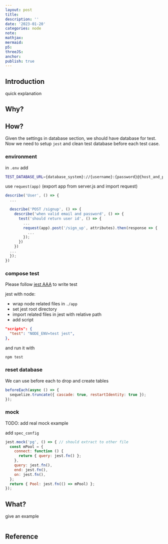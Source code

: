```yaml
---
layout: post
title:
description: ''
date: '2023-01-20'
categories: node
note:
mathjax:
mermaid:
p5:
threeJS:
anchor:
publish: true
---
```


## Introduction

quick explanation

## Why?



## How?

Given the settings in database section, we should have database for test. Now we need to setup `jest` and clean test database before each test case.

### environment

in `.env` add

```bash
TEST_DATABASE_URL={database_system}://{username}:{password}@{host_and_port}/{database_name}
```

use `request(app)` (export app from server.js and import request)

```javascript
describe('User', () => {
  ...

  describe('POST /signup', () => {
    describe('when valid email and password', () => {
      test('should return user id', () => {
        ...
        request(app).post('/sign_up', attributes).then(response => {
          ...
        });
      })
    })
  ...
  });
})
```

### compose test

Please follow [jest AAA]({{site.baseurl}}/test/2021/04/06/TDD.html#aaa-principle-maps-jest) to write test

jest with node:

* wrap node related files in `./app`
* set jest root directory
* import related files in jest with relative path
* add script

```JSON
"scripts": {
  "test": "NODE_ENV=test jest",
},
```

and run it with

```bash
npm test
```

### reset database

We can use before each to drop and create tables

```javascript
beforeEach(async () => {
  sequelize.truncate({ cascade: true, restartIdentity: true });
});
```

### mock

TODO: add real mock example

add `spec_config`

```javascript
jest.mock('pg', () => { // should extract to other file
  const mPool = {
    connect: function () {
      return { query: jest.fn() };
    },
    query: jest.fn(),
    end: jest.fn(),
    on: jest.fn(),
  };
  return { Pool: jest.fn(() => mPool) };
});
```

## What?

give an example

<img src="{{site.baseurl}}/assets/img/xxx.png" alt="">

## Reference
